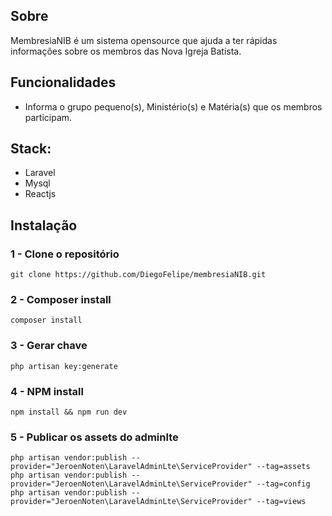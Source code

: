 ## Sobre

MembresiaNIB é um sistema opensource que ajuda a ter rápidas informações sobre os membros das Nova Igreja Batista.

## Funcionalidades

- Informa o grupo pequeno(s), Ministério(s) e Matéria(s) que os membros participam.

## Stack:

- Laravel
- Mysql
- Reactjs

## Instalação

### 1 - Clone o repositório
```
git clone https://github.com/DiegoFelipe/membresiaNIB.git
```
### 2 - Composer install
```
composer install
```
### 3 - Gerar chave
```
php artisan key:generate
```
### 4 - NPM install
```
npm install && npm run dev
```
### 5 - Publicar os assets do adminlte
```
php artisan vendor:publish --provider="JeroenNoten\LaravelAdminLte\ServiceProvider" --tag=assets
php artisan vendor:publish --provider="JeroenNoten\LaravelAdminLte\ServiceProvider" --tag=config
php artisan vendor:publish --provider="JeroenNoten\LaravelAdminLte\ServiceProvider" --tag=views
```
